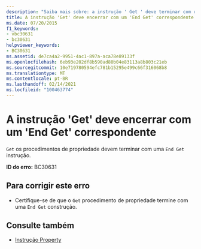 ```yaml
---
description: "Saiba mais sobre: a instrução ' Get ' deve terminar com um ' End Get ' correspondente"
title: A instrução 'Get' deve encerrar com um 'End Get' correspondente
ms.date: 07/20/2015
f1_keywords:
- vbc30631
- bc30631
helpviewer_keywords:
- BC30631
ms.assetid: de7ca4a2-9951-4ac1-897a-aca78e89133f
ms.openlocfilehash: 6eb93e202df8b590ad80b04e83113a8b803c21eb
ms.sourcegitcommit: 10e719780594efc781b15295e499c66f316068b8
ms.translationtype: MT
ms.contentlocale: pt-BR
ms.lasthandoff: 02/14/2021
ms.locfileid: "100463774"
---
```

# <a name="get-statement-must-end-with-a-matching-end-get"></a>A instrução 'Get' deve encerrar com um 'End Get' correspondente

`Get` os procedimentos de propriedade devem terminar com uma `End Get` instrução.  
  
 **ID do erro:** BC30631  
  
## <a name="to-correct-this-error"></a>Para corrigir este erro  
  
- Certifique-se de que o `Get` procedimento de propriedade termine com uma `End Get` construção.  
  
## <a name="see-also"></a>Consulte também

- [Instrução Property](../language-reference/statements/property-statement.md)
